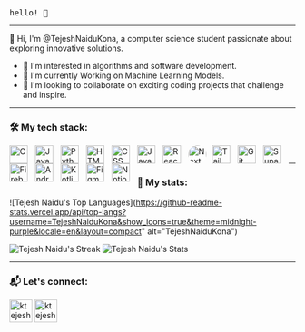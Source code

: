   <samp>
    <p>hello! 👋</p>
  </samp>
</p>

---

👋 Hi, I'm @TejeshNaiduKona, a computer science student passionate about exploring innovative solutions.
- 👀 I'm interested in algorithms and software development.
- 🌱 I'm currently Working on Machine Learning Models.
- 💞️ I'm looking to collaborate on exciting coding projects that challenge and inspire.

<!---
TejeshNaiduKona/TejeshNaiduKona is a ✨ special ✨ repository because its `README.md` (this file) appears on your GitHub profile.
You can click the Preview link to take a look at your changes.
--->
<p>

---

### 🛠️ My tech stack:
<div>
  <img align="left" style="padding-right: 10px; width: 2rem !important" alt="C" src="https://cdn.jsdelivr.net/gh/devicons/devicon@latest/icons/c/c-original.svg"/>
  <img align="left" style="padding-right: 10px; width: 2rem !important" alt="Java" src="https://cdn.jsdelivr.net/gh/devicons/devicon@latest/icons/java/java-original.svg"/>
  <img align="left" style="padding-right: 10px; width: 2rem !important" alt="Python" src="https://cdn.jsdelivr.net/gh/devicons/devicon@latest/icons/python/python-original.svg"/>
  <img align="left" style="padding-right: 10px; width: 2rem !important" alt="HTML" src="https://cdn.jsdelivr.net/gh/devicons/devicon/icons/html5/html5-original.svg"/>
  <img align="left" style="padding-right: 10px; width: 2rem !important" alt="CSS" src="https://cdn.jsdelivr.net/gh/devicons/devicon/icons/css3/css3-original.svg"/>
  <img align="left" style="padding-right: 10px; width: 2rem !important" alt="Javascript" src="https://cdn.jsdelivr.net/gh/devicons/devicon/icons/javascript/javascript-original.svg"/>
  <img align="left" style="padding-right: 10px; width: 2rem !important" alt="ReactJS" src="https://cdn.jsdelivr.net/gh/devicons/devicon/icons/react/react-original.svg"/>
  <img align="left" style="margin-right: 10px; width: 2rem !important; background: #fff !important; border-radius: 50% !important;" alt="NextJS" src="https://cdn.jsdelivr.net/gh/devicons/devicon/icons/nextjs/nextjs-original.svg"/>
<!--   <img align="left" style="padding-right: 10px; width: 2rem !important" alt="jQuery" src="https://cdn.jsdelivr.net/gh/devicons/devicon/icons/jquery/jquery-original.svg"/> -->
<!--   <img align="left" style="padding-right: 10px; width: 2rem !important" alt="LESS" src="https://cdn.jsdelivr.net/gh/devicons/devicon/icons/less/less-plain-wordmark.svg"/> -->
  <img align="left" style="padding-right: 10px; width: 2rem !important" alt="TailWindCSS" src="https://cdn.jsdelivr.net/gh/devicons/devicon@latest/icons/tailwindcss/tailwindcss-original.svg"/>
  <img align="left" style="padding-right: 10px; width: 2rem !important" alt="Git" src="https://cdn.jsdelivr.net/gh/devicons/devicon/icons/git/git-original.svg"/>
  <img align="left" style="padding-right: 10px; width: 2rem !important" alt="Supabase" src="https://cdn.jsdelivr.net/gh/devicons/devicon@latest/icons/supabase/supabase-original.svg"/>
  <img align="left" style="padding-right: 10px; width: 2rem !important" alt="Firebase" src="https://cdn.jsdelivr.net/gh/devicons/devicon/icons/firebase/firebase-plain.svg"/>
  <img align="left" style="padding-right: 10px; width: 2rem !important" alt="Android" src="https://cdn.jsdelivr.net/gh/devicons/devicon@latest/icons/android/android-original.svg"/>
  <img align="left" style="padding-right: 10px; width: 2rem !important" alt="Kotlin" src="https://cdn.jsdelivr.net/gh/devicons/devicon@latest/icons/kotlin/kotlin-original.svg"/>
  
<!--   <img align="left" style="padding-right: 10px; width: 2rem !important" alt="NodeJS" src="https://cdn.jsdelivr.net/gh/devicons/devicon/icons/nodejs/nodejs-original.svg"/> -->
<!--   <img align="left" style="padding-right: 10px; width: 2rem !important" alt="VS Code" src="https://cdn.jsdelivr.net/gh/devicons/devicon/icons/vscode/vscode-original.svg"/> -->
<!--   <img align="left" style="padding-right: 10px; width: 2rem !important" alt="Jira" src="https://cdn.jsdelivr.net/gh/devicons/devicon/icons/jira/jira-original.svg"/> -->
  <img align="left" style="padding-right: 10px; width: 2rem !important" alt="Figma" src="https://cdn.jsdelivr.net/gh/devicons/devicon/icons/figma/figma-original.svg"/>
  <img align="left" style="padding-right: 10px; width: 2rem !important" alt="Notion" src="https://cdn.jsdelivr.net/gh/devicons/devicon@latest/icons/notion/notion-original.svg"/>
  
</div>
<br/>

---

### 🧬 My stats:

![Tejesh Naidu's Top Languages](https://github-readme-stats.vercel.app/api/top-langs?username=TejeshNaiduKona&show_icons=true&theme=midnight-purple&locale=en&layout=compact" alt="TejeshNaiduKona")
<!-- https://github-readme-stats.vercel.app/api/top-langs/?username=TejeshNaiduKona&show_icons=true&hide_border=true&layout=compact -->
![Tejesh Naidu's Streak](https://github-readme-streak-stats.herokuapp.com/?user=TejeshNaiduKona&theme=midnight-purple&hide_border=true)
![Tejesh Naidu's Stats](https://github-readme-stats.vercel.app/api?username=TejeshNaiduKona&theme=midnight-purple&show_icons=true&hide_border=true&count_private=true)

---

### 📬️ Let's connect:


<a href="https://www.linkedin.com/in/ktejeshnaidu/" target="blank"><img align="center" src="https://img.icons8.com/?size=100&id=xuvGCOXi8Wyg&format=png&color=000000" alt="ktejeshnaidu" height="40" width="40"></a>
<a href="https://www.x.com/ktejeshnaidu/" target="blank"><img align="center" src="https://img.icons8.com/?size=100&id=phOKFKYpe00C&format=png&color=FFFFFF" alt="ktejeshnaidu" height="40" width="40"></a>
